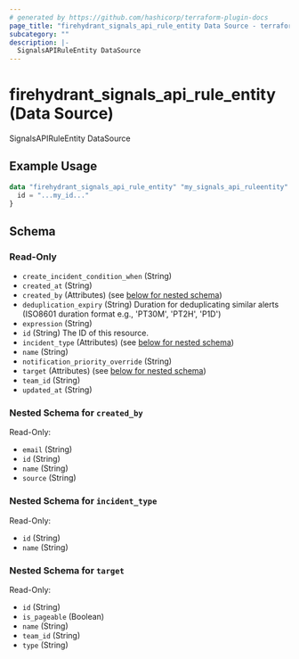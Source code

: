 ```yaml
---
# generated by https://github.com/hashicorp/terraform-plugin-docs
page_title: "firehydrant_signals_api_rule_entity Data Source - terraform-provider-firehydrant"
subcategory: ""
description: |-
  SignalsAPIRuleEntity DataSource
---
```


# firehydrant_signals_api_rule_entity (Data Source)

SignalsAPIRuleEntity DataSource

## Example Usage

```terraform
data "firehydrant_signals_api_rule_entity" "my_signals_api_ruleentity" {
  id = "...my_id..."
}
```

<!-- schema generated by tfplugindocs -->
## Schema

### Read-Only

- `create_incident_condition_when` (String)
- `created_at` (String)
- `created_by` (Attributes) (see [below for nested schema](#nestedatt--created_by))
- `deduplication_expiry` (String) Duration for deduplicating similar alerts (ISO8601 duration format e.g., 'PT30M', 'PT2H', 'P1D')
- `expression` (String)
- `id` (String) The ID of this resource.
- `incident_type` (Attributes) (see [below for nested schema](#nestedatt--incident_type))
- `name` (String)
- `notification_priority_override` (String)
- `target` (Attributes) (see [below for nested schema](#nestedatt--target))
- `team_id` (String)
- `updated_at` (String)

<a id="nestedatt--created_by"></a>
### Nested Schema for `created_by`

Read-Only:

- `email` (String)
- `id` (String)
- `name` (String)
- `source` (String)


<a id="nestedatt--incident_type"></a>
### Nested Schema for `incident_type`

Read-Only:

- `id` (String)
- `name` (String)


<a id="nestedatt--target"></a>
### Nested Schema for `target`

Read-Only:

- `id` (String)
- `is_pageable` (Boolean)
- `name` (String)
- `team_id` (String)
- `type` (String)
